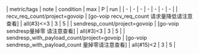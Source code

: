 | metric/tags | note | condition | max | P | run | 
| - | - | - | - | - | - | - |
| recv_req_count/project=govoip | [go-voip recv_req_count 请求量降低请注意查看] | all(#3)<=3 | 3 | 5 |
| sendresp_count/project=govoip | [go-voip sendresp量掉零 请注意查看] | all(#3)<3 | 3 | 5 |
| sendresp_with_payload_count/project=govoip | [go-voip sendresp_with_payload_count 量掉零请注意查看] | all(#15)<2 | 3 | 5 |

